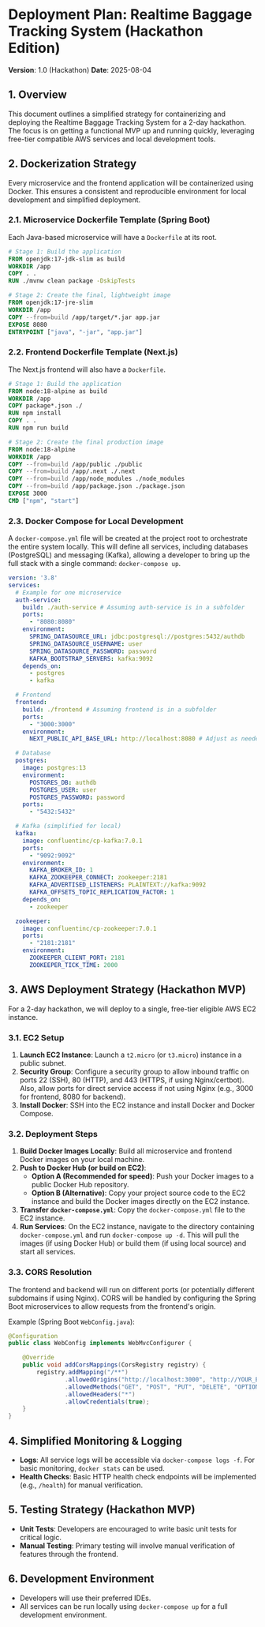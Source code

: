 # Deployment Plan: Realtime Baggage Tracking System (Hackathon Edition)

**Version**: 1.0 (Hackathon)
**Date**: 2025-08-04

## 1. Overview

This document outlines a simplified strategy for containerizing and deploying the Realtime Baggage Tracking System for a 2-day hackathon. The focus is on getting a functional MVP up and running quickly, leveraging free-tier compatible AWS services and local development tools.

## 2. Dockerization Strategy

Every microservice and the frontend application will be containerized using Docker. This ensures a consistent and reproducible environment for local development and simplified deployment.

### 2.1. Microservice Dockerfile Template (Spring Boot)

Each Java-based microservice will have a `Dockerfile` at its root.

```dockerfile
# Stage 1: Build the application
FROM openjdk:17-jdk-slim as build
WORKDIR /app
COPY . .
RUN ./mvnw clean package -DskipTests

# Stage 2: Create the final, lightweight image
FROM openjdk:17-jre-slim
WORKDIR /app
COPY --from=build /app/target/*.jar app.jar
EXPOSE 8080
ENTRYPOINT ["java", "-jar", "app.jar"]
```

### 2.2. Frontend Dockerfile Template (Next.js)

The Next.js frontend will also have a `Dockerfile`.

```dockerfile
# Stage 1: Build the application
FROM node:18-alpine as build
WORKDIR /app
COPY package*.json ./
RUN npm install
COPY . .
RUN npm run build

# Stage 2: Create the final production image
FROM node:18-alpine
WORKDIR /app
COPY --from=build /app/public ./public
COPY --from=build /app/.next ./.next
COPY --from=build /app/node_modules ./node_modules
COPY --from=build /app/package.json ./package.json
EXPOSE 3000
CMD ["npm", "start"]
```

### 2.3. Docker Compose for Local Development

A `docker-compose.yml` file will be created at the project root to orchestrate the entire system locally. This will define all services, including databases (PostgreSQL) and messaging (Kafka), allowing a developer to bring up the full stack with a single command: `docker-compose up`.

```yaml
version: '3.8'
services:
  # Example for one microservice
  auth-service:
    build: ./auth-service # Assuming auth-service is in a subfolder
    ports:
      - "8080:8080"
    environment:
      SPRING_DATASOURCE_URL: jdbc:postgresql://postgres:5432/authdb
      SPRING_DATASOURCE_USERNAME: user
      SPRING_DATASOURCE_PASSWORD: password
      KAFKA_BOOTSTRAP_SERVERS: kafka:9092
    depends_on:
      - postgres
      - kafka

  # Frontend
  frontend:
    build: ./frontend # Assuming frontend is in a subfolder
    ports:
      - "3000:3000"
    environment:
      NEXT_PUBLIC_API_BASE_URL: http://localhost:8080 # Adjust as needed for API Gateway or direct service access

  # Database
  postgres:
    image: postgres:13
    environment:
      POSTGRES_DB: authdb
      POSTGRES_USER: user
      POSTGRES_PASSWORD: password
    ports:
      - "5432:5432"

  # Kafka (simplified for local)
  kafka:
    image: confluentinc/cp-kafka:7.0.1
    ports:
      - "9092:9092"
    environment:
      KAFKA_BROKER_ID: 1
      KAFKA_ZOOKEEPER_CONNECT: zookeeper:2181
      KAFKA_ADVERTISED_LISTENERS: PLAINTEXT://kafka:9092
      KAFKA_OFFSETS_TOPIC_REPLICATION_FACTOR: 1
    depends_on:
      - zookeeper

  zookeeper:
    image: confluentinc/cp-zookeeper:7.0.1
    ports:
      - "2181:2181"
    environment:
      ZOOKEEPER_CLIENT_PORT: 2181
      ZOOKEEPER_TICK_TIME: 2000
```

## 3. AWS Deployment Strategy (Hackathon MVP)

For a 2-day hackathon, we will deploy to a single, free-tier eligible AWS EC2 instance.

### 3.1. EC2 Setup

1.  **Launch EC2 Instance**: Launch a `t2.micro` (or `t3.micro`) instance in a public subnet.
2.  **Security Group**: Configure a security group to allow inbound traffic on ports 22 (SSH), 80 (HTTP), and 443 (HTTPS, if using Nginx/certbot). Also, allow ports for direct service access if not using Nginx (e.g., 3000 for frontend, 8080 for backend).
3.  **Install Docker**: SSH into the EC2 instance and install Docker and Docker Compose.

### 3.2. Deployment Steps

1.  **Build Docker Images Locally**: Build all microservice and frontend Docker images on your local machine.
2.  **Push to Docker Hub (or build on EC2)**:
    *   **Option A (Recommended for speed)**: Push your Docker images to a public Docker Hub repository.
    *   **Option B (Alternative)**: Copy your project source code to the EC2 instance and build the Docker images directly on the EC2 instance.
3.  **Transfer `docker-compose.yml`**: Copy the `docker-compose.yml` file to the EC2 instance.
4.  **Run Services**: On the EC2 instance, navigate to the directory containing `docker-compose.yml` and run `docker-compose up -d`. This will pull the images (if using Docker Hub) or build them (if using local source) and start all services.

### 3.3. CORS Resolution

The frontend and backend will run on different ports (or potentially different subdomains if using Nginx). CORS will be handled by configuring the Spring Boot microservices to allow requests from the frontend's origin.

Example (Spring Boot `WebConfig.java`):

```java
@Configuration
public class WebConfig implements WebMvcConfigurer {

    @Override
    public void addCorsMappings(CorsRegistry registry) {
        registry.addMapping("/**")
                .allowedOrigins("http://localhost:3000", "http://YOUR_EC2_PUBLIC_IP:3000") // Adjust frontend URL
                .allowedMethods("GET", "POST", "PUT", "DELETE", "OPTIONS")
                .allowedHeaders("*")
                .allowCredentials(true);
    }
}
```

## 4. Simplified Monitoring & Logging

-   **Logs**: All service logs will be accessible via `docker-compose logs -f`. For basic monitoring, `docker stats` can be used.
-   **Health Checks**: Basic HTTP health check endpoints will be implemented (e.g., `/health`) for manual verification.

## 5. Testing Strategy (Hackathon MVP)

-   **Unit Tests**: Developers are encouraged to write basic unit tests for critical logic.
-   **Manual Testing**: Primary testing will involve manual verification of features through the frontend.

## 6. Development Environment

-   Developers will use their preferred IDEs.
-   All services can be run locally using `docker-compose up` for a full development environment.